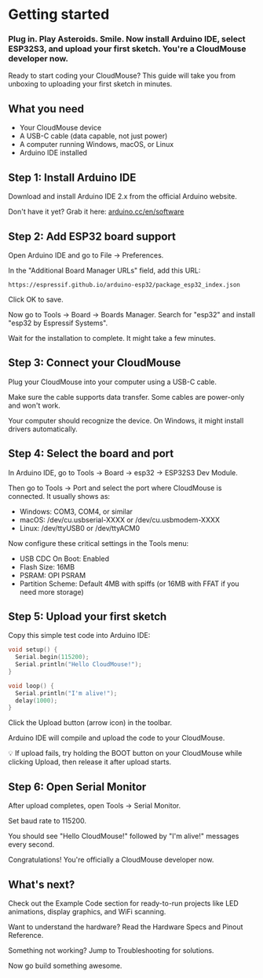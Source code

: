 # Getting started

### Plug in. Play Asteroids. Smile. Now install Arduino IDE, select ESP32S3, and upload your first sketch. You're a CloudMouse developer now.

Ready to start coding your CloudMouse? This guide will take you from unboxing to uploading your first sketch in minutes.

## What you need

  * Your CloudMouse device
  * A USB-C cable (data capable, not just power)
  * A computer running Windows, macOS, or Linux
  * Arduino IDE installed

## Step 1: Install Arduino IDE

Download and install Arduino IDE 2.x from the official Arduino website.

Don't have it yet? Grab it here: [arduino.cc/en/software](https://www.arduino.cc/en/software)

## Step 2: Add ESP32 board support

Open Arduino IDE and go to File -> Preferences.

In the "Additional Board Manager URLs" field, add this URL:

`https://espressif.github.io/arduino-esp32/package_esp32_index.json`

Click OK to save.

Now go to Tools -> Board -> Boards Manager. Search for "esp32" and install "esp32 by Espressif Systems".

Wait for the installation to complete. It might take a few minutes.

## Step 3: Connect your CloudMouse

Plug your CloudMouse into your computer using a USB-C cable.

Make sure the cable supports data transfer. Some cables are power-only and won't work.

Your computer should recognize the device. On Windows, it might install drivers automatically.

## Step 4: Select the board and port

In Arduino IDE, go to Tools -> Board -> esp32 -> ESP32S3 Dev Module.

Then go to Tools -> Port and select the port where CloudMouse is connected. It usually shows as:

  * Windows: COM3, COM4, or similar
  * macOS: /dev/cu.usbserial-XXXX or /dev/cu.usbmodem-XXXX
  * Linux: /dev/ttyUSB0 or /dev/ttyACM0

Now configure these critical settings in the Tools menu:

  * USB CDC On Boot: Enabled
  * Flash Size: 16MB
  * PSRAM: OPI PSRAM
  * Partition Scheme: Default 4MB with spiffs (or 16MB with FFAT if you need more storage)

## Step 5: Upload your first sketch

Copy this simple test code into Arduino IDE:

```cpp
void setup() {
  Serial.begin(115200);
  Serial.println("Hello CloudMouse!");
}

void loop() {
  Serial.println("I'm alive!");
  delay(1000);
}
```
 

Click the Upload button (arrow icon) in the toolbar.

Arduino IDE will compile and upload the code to your CloudMouse.

💡 If upload fails, try holding the BOOT button on your CloudMouse while clicking Upload, then release it after upload starts.

## Step 6: Open Serial Monitor

After upload completes, open Tools -> Serial Monitor.

Set baud rate to 115200.

You should see "Hello CloudMouse!" followed by "I'm alive!" messages every second.

Congratulations! You're officially a CloudMouse developer now.

## What's next?

Check out the Example Code section for ready-to-run projects like LED animations, display graphics, and WiFi scanning.

Want to understand the hardware? Read the Hardware Specs and Pinout Reference.

Something not working? Jump to Troubleshooting for solutions.

Now go build something awesome.